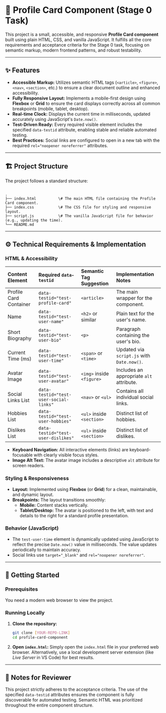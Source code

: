 # 👤 Profile Card Component (Stage 0 Task)

This project is a small, accessible, and responsive **Profile Card component** built using plain HTML, CSS, and vanilla JavaScript. It fulfills all the core requirements and acceptance criteria for the Stage 0 task, focusing on semantic markup, modern frontend patterns, and robust testability.

---

## ✨ Features

* **Accessible Markup:** Utilizes semantic HTML tags (`<article>`, `<figure>`, `<nav>`, `<section>`, etc.) to ensure a clear document outline and enhanced accessibility.
* **Fully Responsive Layout:** Implements a mobile-first design using **Flexbox** or **Grid** to ensure the card displays correctly across all common breakpoints (mobile, tablet, desktop).
* **Real-time Clock:** Displays the current time in milliseconds, updated accurately using JavaScript's `Date.now()`.
* **Test-Driven Ready:** Every required visible element includes the specified `data-testid` attribute, enabling stable and reliable automated testing.
* **Best Practices:** Social links are configured to open in a new tab with the required `rel="noopener noreferrer"` attributes.

---

## 🏗️ Project Structure

The project follows a standard structure:

```

.
├── index.html          \# The main HTML file containing the Profile Card component.
├── index.css           \# The CSS file for styling and responsive layout.
├── script.js           \# The vanilla JavaScript file for behavior (e.g., updating the time).
└── README.md

````

---

## ⚙️ Technical Requirements & Implementation

### HTML & Accessibility

| Content Element | Required `data-testid` | Semantic Tag Suggestion | Implementation Notes |
| :--- | :--- | :--- | :--- |
| Profile Card Container | `data-testid="test-profile-card"` | `<article>` | The main wrapper for the component. |
| Name | `data-testid="test-user-name"` | `<h2>` or similar | Plain text for the user's name. |
| Short Biography | `data-testid="test-user-bio"` | `<p>` | Paragraph containing the user's bio. |
| Current Time (ms) | `data-testid="test-user-time"` | `<span>` or `<time>` | Updated via `script.js` with `Date.now()`. |
| Avatar Image | `data-testid="test-user-avatar"` | `<img>` inside `<figure>` | Includes an appropriate `alt` attribute. |
| Social Links List | `data-testid="test-user-social-links"` | `<nav>` or `<ul>` | Contains all individual social links. |
| Hobbies List | `data-testid="test-user-hobbies"` | `<ul>` inside `<section>` | Distinct list of hobbies. |
| Dislikes List | `data-testid="test-user-dislikes"` | `<ul>` inside `<section>` | Distinct list of dislikes. |

* **Keyboard Navigation:** All interactive elements (links) are keyboard-focusable with clearly visible focus styles.
* **Image Alt Text:** The avatar image includes a descriptive `alt` attribute for screen readers.

### Styling & Responsiveness

* **Layout:** Implemented using **Flexbox** (or **Grid**) for a clean, maintainable, and dynamic layout.
* **Breakpoints:** The layout transitions smoothly:
    * **Mobile:** Content stacks vertically.
    * **Tablet/Desktop:** The avatar is positioned to the left, with text and details to the right for a standard profile presentation.

### Behavior (JavaScript)

* The `test-user-time` element is dynamically updated using JavaScript to reflect the precise `Date.now()` value in milliseconds. The value updates periodically to maintain accuracy.
* Social links use `target="_blank"` and `rel="noopener noreferrer"`.

---

## 🚀 Getting Started

### Prerequisites

You need a modern web browser to view the project.

### Running Locally

1.  **Clone the repository:**
    ```bash
    git clone [YOUR-REPO-LINK]
    cd profile-card-component
    ```
2.  **Open `index.html`:**
    Simply open the `index.html` file in your preferred web browser. Alternatively, use a local development server extension (like *Live Server* in VS Code) for best results.

---

## 📝 Notes for Reviewer

This project strictly adheres to the acceptance criteria. The use of the specified `data-testid` attributes ensures the component is fully discoverable for automated testing. Semantic HTML was prioritized throughout the entire component structure.
````
